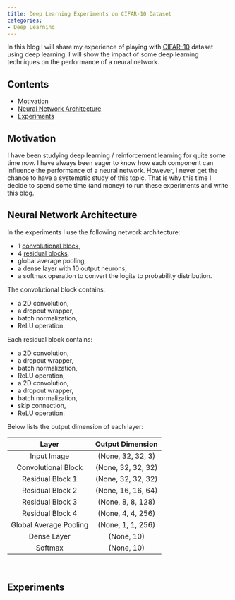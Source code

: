 ```yaml
---
title: Deep Learning Experiments on CIFAR-10 Dataset
categories:
- Deep Learning
---
```


In this blog I will share my experience of playing with [CIFAR-10](https://en.wikipedia.org/wiki/CIFAR-10) dataset using deep learning. I will show the impact of some deep learning techniques on the performance of a neural network.

<!-- more -->

## Contents
- [Motivation](#motivation)
- [Neural Network Architecture](#neural-network-architecture)
- [Experiments](#experiments)

## Motivation
I have been studying deep learning / reinforcement learning for quite some time now. I have always been eager to know how each component can influence the performance of a neural network. However, I never get the chance to have a systematic study of this topic. That is why this time I decide to spend some time (and money) to run these experiments and write this blog.

## Neural Network Architecture
In the experiments I use the following network architecture:
- 1 [convolutional block](#conv-block),
- 4 [residual blocks](#res-block),
- global average pooling,
- a dense layer with 10 output neurons,
- a softmax operation to convert the logits to probability distribution.

<a name = "conv-block"></a>
The convolutional block contains:
- a 2D convolution,
- a dropout wrapper,
- batch normalization,
- ReLU operation.

<a name = "res-block"></a>
Each residual block contains:
- a 2D convolution,
- a dropout wrapper,
- batch normalization,
- ReLU operation,
- a 2D convolution,
- a dropout wrapper,
- batch normalization,
- skip connection,
- ReLU operation.

Below lists the output dimension of each layer:

|        **Layer**       |**Output Dimension**|
|:----------------------:|:------------------:|
|       Input Image      |  (None, 32, 32, 3) |
|   Convolutional Block  | (None, 32, 32, 32) |
|    Residual Block 1    | (None, 32, 32, 32) |
|    Residual Block 2    | (None, 16, 16, 64) |
|    Residual Block 3    |  (None, 8, 8, 128) |
|    Residual Block 4    |  (None, 4, 4, 256) |
| Global Average Pooling |  (None, 1, 1, 256) |
|       Dense Layer      |     (None, 10)     |
|         Softmax        |     (None, 10)     |

<br>

## Experiments
